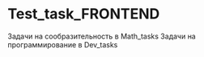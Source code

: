 # Test_task_FRONTEND

Задачи на сообразительность в Math_tasks
Задачи на программирование в Dev_tasks